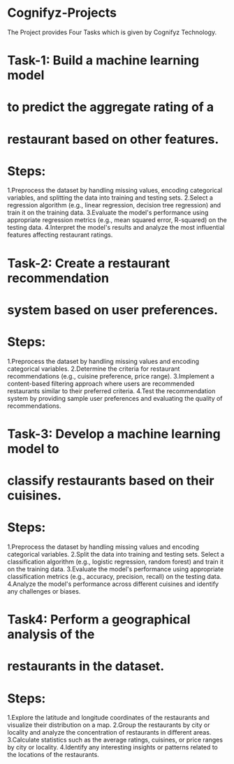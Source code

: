 # Cognifyz-Projects
The Project provides Four Tasks which is given by Cognifyz Technology.
# Task-1: Build a machine learning model
# to predict the aggregate rating of a
# restaurant based on other features.
# Steps:
  1.Preprocess the dataset by handling missing values,
    encoding categorical variables, and splitting the data
    into training and testing sets.
  2.Select a regression algorithm (e.g., linear regression,
    decision tree regression) and train it on the training data.
  3.Evaluate the model's performance using appropriate
    regression metrics (e.g., mean squared error, R-squared)
    on the testing data.
  4.Interpret the model's results and analyze the most
    influential features affecting restaurant ratings.
# Task-2: Create a restaurant recommendation
# system based on user preferences.
# Steps:
  1.Preprocess the dataset by handling missing
    values and encoding categorical variables.
  2.Determine the criteria for restaurant
    recommendations (e.g., cuisine preference,
    price range).
  3.Implement a content-based filtering
    approach where users are recommended
    restaurants similar to their preferred criteria.
  4.Test the recommendation system by
    providing sample user preferences and
    evaluating the quality of recommendations.
# Task-3: Develop a machine learning model to
# classify restaurants based on their cuisines.
# Steps:
  1.Preprocess the dataset by handling missing values
    and encoding categorical variables.
  2.Split the data into training and testing sets.
    Select a classification algorithm (e.g., logistic
    regression, random forest) and train it on the
    training data.
  3.Evaluate the model's performance using
    appropriate classification metrics (e.g., accuracy,
    precision, recall) on the testing data.
  4.Analyze the model's performance across different
    cuisines and identify any challenges or biases.
# Task4: Perform a geographical analysis of the
# restaurants in the dataset.
# Steps:
  1.Explore the latitude and longitude coordinates of
    the restaurants and visualize their distribution on a
    map.
  2.Group the restaurants by city or locality and
    analyze the concentration of restaurants in
    different areas.
  3.Calculate statistics such as the average ratings,
    cuisines, or price ranges by city or locality.
  4.Identify any interesting insights or patterns related
    to the locations of the restaurants.
